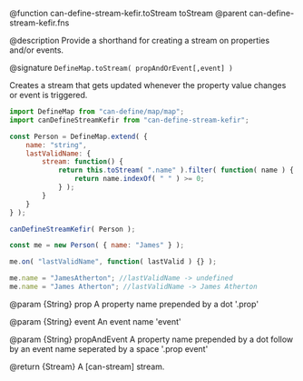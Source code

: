 @function can-define-stream-kefir.toStream toStream
@parent can-define-stream-kefir.fns

@description Provide a shorthand for creating a stream on properties and/or events.

@signature `DefineMap.toStream( propAndOrEvent[,event] )`

Creates a stream that gets updated whenever the property value changes or event is triggered.

```js
import DefineMap from "can-define/map/map";
import canDefineStreamKefir from "can-define-stream-kefir";

const Person = DefineMap.extend( {
	name: "string",
	lastValidName: {
		stream: function() {
			return this.toStream( ".name" ).filter( function( name ) { // using propName
				return name.indexOf( " " ) >= 0;
			} );
		}
	}
} );

canDefineStreamKefir( Person );

const me = new Person( { name: "James" } );

me.on( "lastValidName", function( lastValid ) {} );

me.name = "JamesAtherton"; //lastValidName -> undefined
me.name = "James Atherton"; //lastValidName -> James Atherton
```

@param {String} prop A property name prepended by a dot '.prop'

@param {String} event An event name 'event'

@param {String} propAndEvent A property name prepended by a dot follow by an event name seperated by a space '.prop event'

@return {Stream} A [can-stream] stream.
